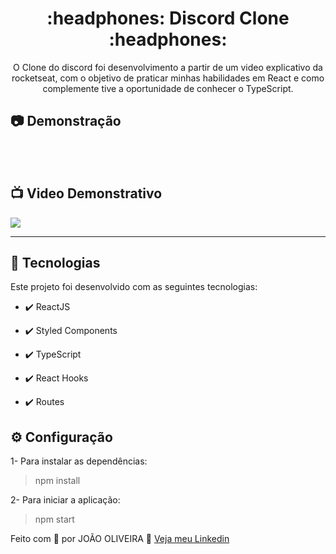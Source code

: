 <h1 align="center">:headphones: Discord Clone :headphones:</h1>

<p align="center">O Clone do discord foi desenvolvimento a partir de um video explicativo da rocketseat, com o objetivo de praticar minhas habilidades em React e como complemente tive a oportunidade de conhecer o TypeScript.</p>

## :camera: Demonstração

<div align="center" >
  <img src=""><br/><br/>
</div><br/>

## :tv: Video Demonstrativo

<a href="./git_img/img1.png">
  <img src="https://img.shields.io/badge/Assista_o_video_demonstrativo_do_sistema-FF0000?style=for-the-badge&logo=youtube&logoColor=white"/>
</a>


---


## 🚀 Tecnologias

Este projeto foi desenvolvido com as seguintes tecnologias:


- ✔️ ReactJS

- ✔️ Styled Components

- ✔️ TypeScript

- ✔️ React Hooks

- ✔️ Routes


## ⚙ Configuração

1- Para instalar as dependências:
> npm install

2- Para iniciar a aplicação:
> npm start



Feito com 💜 por JOÃO OLIVEIRA 👋 [Veja meu Linkedin](https://www.linkedin.com/in/joao-php/)
<br>

